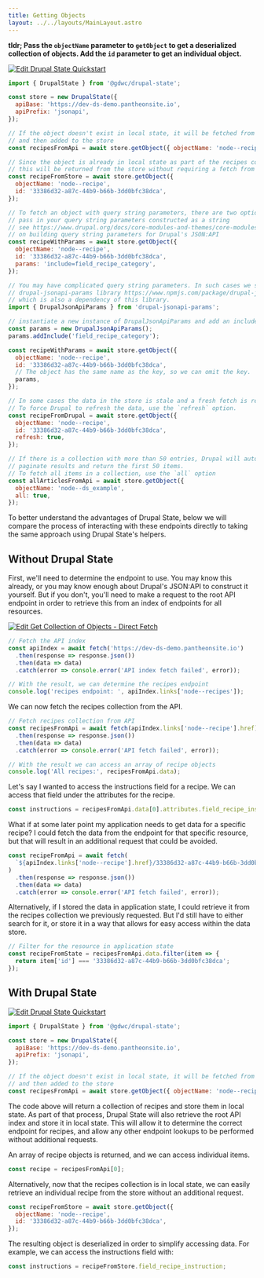 ```yaml
---
title: Getting Objects
layout: ../../layouts/MainLayout.astro
---
```


**tldr; Pass the `objectName` parameter to `getObject` to get a deserialized
collection of objects. Add the `id` parameter to get an individual object.**

[![Edit Drupal State Quickstart](https://codesandbox.io/static/img/play-codesandbox.svg)](https://codesandbox.io/s/drupal-state-quickstart-z3rlm?expanddevtools=1&fontsize=14&hidenavigation=1&theme=dark)

```js
import { DrupalState } from '@gdwc/drupal-state';

const store = new DrupalState({
  apiBase: 'https://dev-ds-demo.pantheonsite.io',
  apiPrefix: 'jsonapi',
});

// If the object doesn't exist in local state, it will be fetched from the API
// and then added to the store
const recipesFromApi = await store.getObject({ objectName: 'node--recipe' });

// Since the object is already in local state as part of the recipes collection,
// this will be returned from the store without requiring a fetch from Drupal.
const recipeFromStore = await store.getObject({
  objectName: 'node--recipe',
  id: '33386d32-a87c-44b9-b66b-3dd0bfc38dca',
});

// To fetch an object with query string parameters, there are two options.
// pass in your query string parameters constructed as a string
// see https://www.drupal.org/docs/core-modules-and-themes/core-modules/jsonapi-module/fetching-resources-get for more information
// on building query string parameters for Drupal's JSON:API
const recipeWithParams = await store.getObject({
  objectName: 'node--recipe',
  id: '33386d32-a87c-44b9-b66b-3dd0bfc38dca',
  params: 'include=field_recipe_category',
});

// You may have complicated query string parameters. In such cases we suggest using the
// drupal-jsonapi-params library https://www.npmjs.com/package/drupal-jsonapi-params
// which is also a dependency of this library.
import { DrupalJsonApiParams } from 'drupal-jsonapi-params';

// instantiate a new instance of DrupalJsonApiParams and add an include
const params = new DrupalJsonApiParams();
params.addInclude('field_recipe_category');

const recipeWithParams = await store.getObject({
  objectName: 'node--recipe',
  id: '33386d32-a87c-44b9-b66b-3dd0bfc38dca',
  // The object has the same name as the key, so we can omit the key.
  params,
});

// In some cases the data in the store is stale and a fresh fetch is required.
// To force Drupal to refresh the data, use the `refresh` option.
const recipeFromDrupal = await store.getObject({
  objectName: 'node--recipe',
  id: '33386d32-a87c-44b9-b66b-3dd0bfc38dca',
  refresh: true,
});

// If there is a collection with more than 50 entries, Drupal will automatically
// paginate results and return the first 50 items.
// To fetch all items in a collection, use the `all` option
const allArticlesFromApi = await store.getObject({
  objectName: 'node--ds_example',
  all: true,
});
```

To better understand the advantages of Drupal State, below we will compare the
process of interacting with these endpoints directly to taking the same approach
using Drupal State's helpers.

## Without Drupal State

First, we'll need to determine the endpoint to use. You may know this already,
or you may know enough about Drupal's JSON:API to construct it yourself. But if
you don't, you'll need to make a request to the root API endpoint in order to
retrieve this from an index of endpoints for all resources.

[![Edit Get Collection of Objects - Direct Fetch](https://codesandbox.io/static/img/play-codesandbox.svg)](https://codesandbox.io/s/get-collection-of-objects-direct-fetch-k7utt?fontsize=14&hidenavigation=1&theme=dark)

```js
// Fetch the API index
const apiIndex = await fetch('https://dev-ds-demo.pantheonsite.io')
  .then(response => response.json())
  .then(data => data)
  .catch(error => console.error('API index fetch failed', error));

// With the result, we can determine the recipes endpoint
console.log('recipes endpoint: ', apiIndex.links['node--recipes']);
```

We can now fetch the recipes collection from the API.

```js
// Fetch recipes collection from API
const recipesFromApi = await fetch(apiIndex.links['node--recipe'].href)
  .then(response => response.json())
  .then(data => data)
  .catch(error => console.error('API fetch failed', error));

// With the result we can access an array of recipe objects
console.log('All recipes:', recipesFromApi.data);
```

Let's say I wanted to access the instructions field for a recipe. We can access
that field under the attributes for the recipe.

```js
const instructions = recipesFromApi.data[0].attributes.field_recipe_instruction;
```

What if at some later point my application needs to get data for a specific
recipe? I could fetch the data from the endpoint for that specific resource, but
that will result in an additional request that could be avoided.

```js
const recipeFromApi = await fetch(
  `${apiIndex.links['node--recipe'].href}/33386d32-a87c-44b9-b66b-3dd0bfc38dca`
)
  .then(response => response.json())
  .then(data => data)
  .catch(error => console.error('API fetch failed', error));
```

Alternatively, if I stored the data in application state, I could retrieve it
from the recipes collection we previously requested. But I'd still have to
either search for it, or store it in a way that allows for easy access within
the data store.

```js
// Filter for the resource in application state
const recipeFromState = recipesFromApi.data.filter(item => {
  return item['id'] === '33386d32-a87c-44b9-b66b-3dd0bfc38dca';
});
```

## With Drupal State

[![Edit Drupal State Quickstart](https://codesandbox.io/static/img/play-codesandbox.svg)](https://codesandbox.io/s/drupal-state-quickstart-z3rlm?expanddevtools=1&fontsize=14&hidenavigation=1&theme=dark)

```js
import { DrupalState } from '@gdwc/drupal-state';

const store = new DrupalState({
  apiBase: 'https://dev-ds-demo.pantheonsite.io',
  apiPrefix: 'jsonapi',
});

// If the object doesn't exist in local state, it will be fetched from the API
// and then added to the store
const recipesFromApi = await store.getObject({ objectName: 'node--recipe' });
```

The code above will return a collection of recipes and store them in local
state. As part of that process, Drupal State will also retrieve the root API
index and store it in local state. This will allow it to determine the correct
endpoint for recipes, and allow any other endpoint lookups to be performed
without additional requests.

An array of recipe objects is returned, and we can access individual items.

```js
const recipe = recipesFromApi[0];
```

Alternatively, now that the recipes collection is in local state, we can easily
retrieve an individual recipe from the store without an additional request.

```js
const recipeFromStore = await store.getObject({
  objectName: 'node--recipe',
  id: '33386d32-a87c-44b9-b66b-3dd0bfc38dca',
});
```

The resulting object is deserialized in order to simplify accessing data. For
example, we can access the instructions field with:

```js
const instructions = recipeFromStore.field_recipe_instruction;
```
